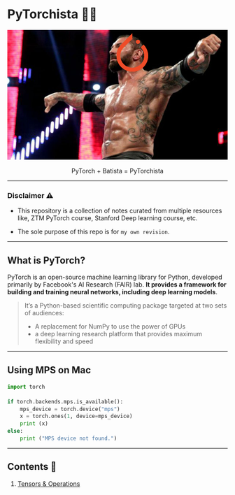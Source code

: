 # PyTorchista 🐍🔦

![PyTorchista](./00_assets/PyTorchista.jpg)

<div align="center">
PyTorch + Batista = PyTorchista
</div>

---

### Disclaimer ⚠️
- This repository is a collection of notes curated from multiple resources like, ZTM PyTorch course, Stanford Deep learning course, etc.

- The sole purpose of this repo is for `my own revision`. 
---

## What is PyTorch?

PyTorch is an open-source machine learning library for Python, developed primarily by Facebook's AI Research (FAIR) lab. **It provides a framework for building and training neural networks, including deep learning models**.

> It’s a Python-based scientific computing package targeted at two sets of audiences:
> - A replacement for NumPy to use the power of GPUs
> - a deep learning research platform that provides maximum flexibility and speed

---

## Using MPS on Mac

```python
import torch

if torch.backends.mps.is_available():
    mps_device = torch.device("mps")
    x = torch.ones(1, device=mps_device)
    print (x)
else:
    print ("MPS device not found.")
```

---

## Contents 🛂

1. [Tensors & Operations](./01_tensors_and_operations/)
